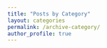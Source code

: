 ```yaml
---
title: "Posts by Category"
layout: categories
permalink: /archive-category/
author_profile: true
---
```

